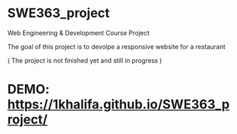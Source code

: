 # SWE363_project

Web Engineering & Development Course Project

The goal of this project is to devolpe a responsive website for a restaurant 

( The project is not finished yet and still in progress )

# DEMO: https://1khalifa.github.io/SWE363_project/
